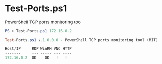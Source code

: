 # Test-Ports.ps1
PowerShell TCP ports monitoring tool

``` PowerShell
PS > Test-Ports.ps1 172.16.0.2

Test-Ports.ps1 v.1.0.0.0 - PowerShell TCP ports monitoring tool (MIT)

Host/IP     RDP WinRM VNC HTTP
-------     --- ----- --- ----
172.16.0.2  OK    OK   !   !
```
